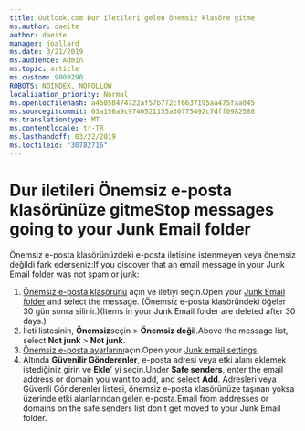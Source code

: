```yaml
---
title: Outlook.com Dur iletileri gelen önemsiz klasöre gitme
ms.author: daeite
author: daeite
manager: joallard
ms.date: 3/21/2019
ms.audience: Admin
ms.topic: article
ms.custom: 9000290
ROBOTS: NOINDEX, NOFOLLOW
localization_priority: Normal
ms.openlocfilehash: a45058474722af57b772cf6637195aa475faa045
ms.sourcegitcommit: 03a156a9c9740521155a30775492c7dff0982588
ms.translationtype: MT
ms.contentlocale: tr-TR
ms.lasthandoff: 03/22/2019
ms.locfileid: "30782716"
---
```

# <a name="stop-messages-going-to-your-junk-email-folder"></a><span data-ttu-id="4391f-102">Dur iletileri Önemsiz e-posta klasörünüze gitme</span><span class="sxs-lookup"><span data-stu-id="4391f-102">Stop messages going to your Junk Email folder</span></span>

<span data-ttu-id="4391f-103">Önemsiz e-posta klasörünüzdeki e-posta iletisine istenmeyen veya önemsiz değildi fark ederseniz:</span><span class="sxs-lookup"><span data-stu-id="4391f-103">If you discover that an email message in your Junk Email folder was not spam or junk:</span></span>

1. <span data-ttu-id="4391f-104">[Önemsiz e-posta klasörünü](https://outlook.live.com/mail/junkemail) açın ve iletiyi seçin.</span><span class="sxs-lookup"><span data-stu-id="4391f-104">Open your [Junk Email folder](https://outlook.live.com/mail/junkemail) and select the message.</span></span> <span data-ttu-id="4391f-105">(Önemsiz e-posta klasöründeki öğeler 30 gün sonra silinir.)</span><span class="sxs-lookup"><span data-stu-id="4391f-105">(Items in your Junk Email folder are deleted after 30 days.)</span></span>
1. <span data-ttu-id="4391f-106">İleti listesinin, **Önemsiz**seçin > **Önemsiz değil**.</span><span class="sxs-lookup"><span data-stu-id="4391f-106">Above the message list, select **Not junk** > **Not junk**.</span></span>
1. <span data-ttu-id="4391f-107">[Önemsiz e-posta ayarlarını](https://go.microsoft.com/fwlink/?linkid=2035804)açın.</span><span class="sxs-lookup"><span data-stu-id="4391f-107">Open your [Junk email settings](https://go.microsoft.com/fwlink/?linkid=2035804).</span></span>
1. <span data-ttu-id="4391f-108">Altında **Güvenilir Gönderenler**, e-posta adresi veya etki alanı eklemek istediğiniz girin ve **Ekle**' yi seçin.</span><span class="sxs-lookup"><span data-stu-id="4391f-108">Under **Safe senders**, enter the email address or domain you want to add, and select **Add**.</span></span> <span data-ttu-id="4391f-109">Adresleri veya Güvenli Gönderenler listesi, önemsiz e-posta klasörünüze taşınan yoksa üzerinde etki alanlarından gelen e-posta.</span><span class="sxs-lookup"><span data-stu-id="4391f-109">Email from addresses or domains on the safe senders list don't get moved to your Junk Email folder.</span></span>